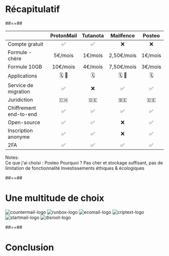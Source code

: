 <!-- .slide: class="transition" -->

# Récapitulatif

##==##

<!-- .slide: class="recap-slide" -->

|                        | ProtonMail | Tutanota | Mailfence  | Posteo  |
| ---------------------- | :--------: | :------: | :--------: | :-----: |
| Compte gratuit         |     ✅     |    ✅    |     ❌     |   ❌    |
| Formule - chère        |  5€/mois   | 1€/mois  | 2,50€/mois | 1€/mois |
| Formule 10GB           |  10€/mois  | 4€/mois  | 7,50€/mois | 3€/mois |  
| Applications           |   🗓️ 📂    |    🗓️    |   🗓️ 📂    |   🗓️    |
| Service de migration   |     ✅     |    ❌    |     ✅     |   ✅    |
| Juridiction            |     🇨🇭     |    🇩🇪    |     🇧🇪     |   🇩🇪    |
| Chiffrement end-to-end |     ✅     |    ✅    |     ✅     |   ✅    |
| Open-source            |     ✅     |    ✅    |     ❌     |   ✅    |
| Inscription anonyme    |     ✅     |    ✅    |     ❌     |   ✅    |
| 2FA                    |     ✅     |    ✅    |     ✅     |   ✅    |

Notes:  
Ce que j'ai choisi : Posteo
Pourquoi ? Pas cher et stockage suffisant, pas de limitation de fonctionnalité
Investissements éthiques & écologiques

##==##

<!-- .slide: class="other-email-providers flex-row" -->

# Une multitude de choix

![countermail-logo](./assets/images/countermail-logo.png)
![runbox-logo](./assets/images/runbox-logo.png)
![ecomail-logo](./assets/images/ecomail-logo.png)
![criptext-logo](./assets/images/criptext-logo.png)
![startmail-logo](./assets/images/startmail-logo.png)
![disroot-logo](./assets/images/disroot-logo.png)

##==##

<!-- .slide: class="transition" -->

# Conclusion
